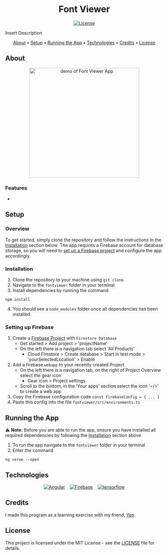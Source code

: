 <div align="center">

# Font Viewer

[![License][license.io]][license-url]

<p align="left">
Insert Description
</p>

[About](#about) •
[Setup](#setup) •
[Running the App](#running-the-app) •
[Technologies](#technologies) •
[Credits](#credits) •
[License](#license)

</div>

## About

<div align="center">

<img height=350 alt="demo of Font Viewer App" src="https://raw.githubusercontent.com/rparin/Font-Viewer/main/preview/Demo.gif">

</div>

### Features

-

## Setup

### Overview

To get started, simply clone the repository and follow the instructions in the [Installation](#installation) section below. The app requires a Firebase account for database storage, so you will need to [set up a Firebase project](#setting-up-firebase) and configure the app accordingly.

### Installation

1. Clone the repository to your machine using `git clone`.
2. Navigate to the `fontviewer` folder in your terminal
3. Install dependencies by running the command

```
npm install
```

4. You should see a `node_modules` folder once all dependencies has been installed

### Setting up Firebase

1. Create a [Firebase Project][firebase-setup-url] with `Firestore Database`
   - Get started > Add project > 'projectName'
   - On the left there is a navigation tab select 'All Products'
     - Cloud Firestore > Create database > Start in test mode > 'yourSelectedLocation' > Enable
2. Add a firebase `webapp` to your recently created Project
   - On the left there is a navigation tab, on the right of Project Overview select the gear icon
     - Gear icon > Project settings
   - Scroll to the bottom, in the 'Your apps' section select the icon '</>' to create a web app
3. Copy the Firebase configuration code `const firebaseConfig = { ... }`
4. Paste this config into the file `fontviewer/src/environments.ts`

## Running the App

⚠️ **Note:** Before you are able to run the app, ensure you have installed all required dependencies by following the [Installation](#installation) section above

1. To run the app navigate to the `fontviewer` folder in your terminal
2. Enter the command

```
ng serve --open
```

## Technologies

<div align="center">

[![Angular][angular.io]][angular-url]
&nbsp;&nbsp;
[![Firebase][firebase.io]][firebase-url]
&nbsp;&nbsp;
[![tensorflow][tensorflow.io]][tensorflow-url]

</div>

## Credits

I made this program as a learning exercise with my friend, [Yen][yen-url].

## License

This project is licensed under the MIT License - see the [LICENSE][git-license-url] file for details.

<!-- MARKDOWN LINKS & IMAGES -->
<!-- https://github.com/simple-icons/simple-icons/blob/develop/slugs.md -->

[license.io]: https://img.shields.io/badge/license-MIT-blue.svg
[license-url]: https://opensource.org/licenses/MIT
[git-license-url]: https://github.com/rparin/Font-Viewer/blob/main/LICENSE
[angular.io]: https://img.shields.io/badge/Angular-DD0031?style=for-the-badge&logo=angular&logoColor=white
[angular-url]: https://angular.io/
[yen-url]: https://github.com/yen-lei
[firebase.io]: https://img.shields.io/badge/Firebase-039BE6?style=for-the-badge&logo=firebase
[firebase-url]: https://firebase.google.com/
[tensorflow.io]: https://img.shields.io/badge/TensorFlow-FFFFFF?style=for-the-badge&logo=tensorflow
[tensorflow-url]: https://www.tensorflow.org/js
[firebase-setup-url]: https://firebase.google.com/
